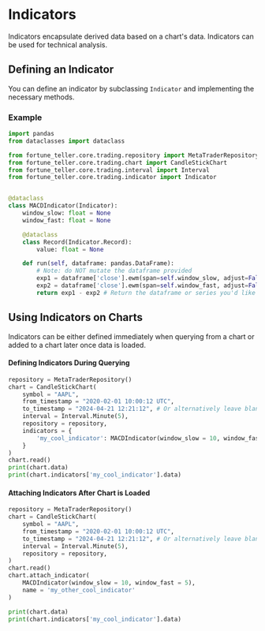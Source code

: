 # Indicators
Indicators encapsulate derived data based on a chart's data. Indicators can be used for technical analysis.

## Defining an Indicator
You can define an indicator by subclassing `Indicator` and implementing the necessary methods.

### Example
```python
import pandas
from dataclasses import dataclass

from fortune_teller.core.trading.repository import MetaTraderRepository
from fortune_teller.core.trading.chart import CandleStickChart
from fortune_teller.core.trading.interval import Interval
from fortune_teller.core.trading.indicator import Indicator


@dataclass
class MACDIndicator(Indicator):
	window_slow: float = None
	window_fast: float = None

	@dataclass
	class Record(Indicator.Record):
		value: float = None

	def run(self, dataframe: pandas.DataFrame):
		# Note: do NOT mutate the dataframe provided
		exp1 = dataframe['close'].ewm(span=self.window_slow, adjust=False).mean()
		exp2 = dataframe['close'].ewm(span=self.window_fast, adjust=False).mean()
		return exp1 - exp2 # Return the dataframe or series you'd like this indicator to represent
```

## Using Indicators on Charts

Indicators can be either defined immediately when querying from a chart or added to a chart later once data is loaded.

#### Defining Indicators During Querying
```python
repository = MetaTraderRepository()
chart = CandleStickChart(
	symbol = "AAPL",
	from_timestamp = "2020-02-01 10:00:12 UTC",
	to_timestamp = "2024-04-21 12:21:12", # Or alternatively leave blank to default to "now"
	interval = Interval.Minute(5),
	repository = repository,
	indicators = {
		'my_cool_indicator': MACDIndicator(window_slow = 10, window_fast = 5)
	}
)
chart.read()
print(chart.data)
print(chart.indicators['my_cool_indicator'].data)
```

#### Attaching Indicators After Chart is Loaded
```python
repository = MetaTraderRepository()
chart = CandleStickChart(
	symbol = "AAPL",
	from_timestamp = "2020-02-01 10:00:12 UTC",
	to_timestamp = "2024-04-21 12:21:12", # Or alternatively leave blank to default to "now"
	interval = Interval.Minute(5),
	repository = repository,
)
chart.read()
chart.attach_indicator(
	MACDIndicator(window_slow = 10, window_fast = 5),
	name = 'my_other_cool_indicator'
)

print(chart.data)
print(chart.indicators['my_cool_indicator'].data)
```